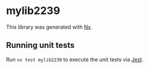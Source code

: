 # mylib2239

This library was generated with [Nx](https://nx.dev).

## Running unit tests

Run `nx test mylib2239` to execute the unit tests via [Jest](https://jestjs.io).
